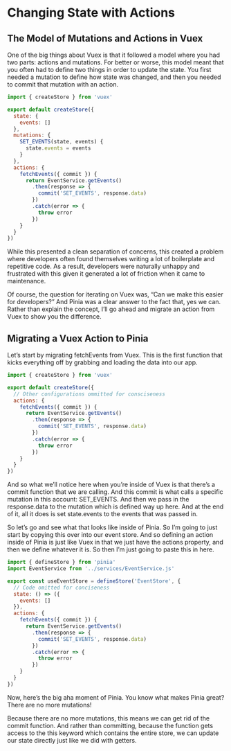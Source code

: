 # Changing State with Actions

## The Model of Mutations and Actions in Vuex

One of the big things about Vuex is that it followed a model where you had two parts: actions and mutations. For better or worse, this model meant that you often had to define two things in order to update the state. You first needed a mutation to define how state was changed, and then you needed to commit that mutation with an action.

```javaScript
import { createStore } from 'vuex'

export default createStore({
  state: {
    events: []
  },
  mutations: {
    SET_EVENTS(state, events) {
      state.events = events
    }
  },
  actions: {
    fetchEvents({ commit }) {
      return EventService.getEvents()
        .then(response => {
          commit('SET_EVENTS', response.data)
        })
        .catch(error => {
          throw error
        })
    }
  }
})
```

While this presented a clean separation of concerns, this created a problem where developers often found themselves writing a lot of boilerplate and repetitive code. As a result, developers were naturally unhappy and frustrated with this given it generated a lot of friction when it came to maintenance.

Of course, the question for iterating on Vuex was, “Can we make this easier for developers?” And Pinia was a clear answer to the fact that, yes we can. Rather than explain the concept, I’ll go ahead and migrate an action from Vuex to show you the difference.

## Migrating a Vuex Action to Pinia

Let’s start by migrating fetchEvents from Vuex. This is the first function that kicks everything off by grabbing and loading the data into our app.

```javaScript
import { createStore } from 'vuex'

export default createStore({
  // Other configurations ommitted for consciseness
  actions: {
    fetchEvents({ commit }) {
      return EventService.getEvents()
        .then(response => {
          commit('SET_EVENTS', response.data)
        })
        .catch(error => {
          throw error
        })
    }
  }
})
```

And so what we’ll notice here when you’re inside of Vuex is that there’s a commit function that we are calling. And this commit is what calls a specific mutation in this account: SET_EVENTS. And then we pass in the response.data to the mutation which is defined way up here. And at the end of it, all it does is set state.events to the events that was passed in.

So let’s go and see what that looks like inside of Pinia. So I’m going to just start by copying this over into our event store. And so defining an action inside of Pinia is just like Vuex in that we just have the actions property, and then we define whatever it is. So then I’m just going to paste this in here.

```javaScript
import { defineStore } from 'pinia'
import EventService from '../services/EventService.js'

export const useEventStore = defineStore('EventStore', {
  // Code omitted for conciseness
  state: () => ({
    events: []
  }),
  actions: {
    fetchEvents({ commit }) {
      return EventService.getEvents()
        .then(response => {
          commit('SET_EVENTS', response.data)
        })
        .catch(error => {
          throw error
        })
    }
  }
})
```

Now, here’s the big aha moment of Pinia. You know what makes Pinia great? There are no more mutations!

Because there are no more mutations, this means we can get rid of the commit function. And rather than committing, because the function gets access to the this keyword which contains the entire store, we can update our state directly just like we did with getters.